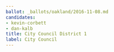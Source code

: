 ```yaml
---
ballot: _ballots/oakland/2016-11-08.md
candidates:
- kevin-corbett
- dan-kalb
title: City Council District 1
label: City Council
---
```

